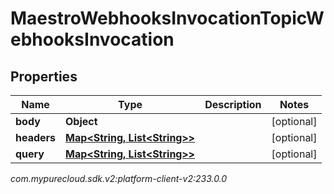 # MaestroWebhooksInvocationTopicWebhooksInvocation


## Properties

| Name | Type | Description | Notes |
| ------------ | ------------- | ------------- | ------------- |
| **body** | **Object** |  |  [optional] |
| **headers** | [**Map&lt;String, List&lt;String&gt;&gt;**](List) |  |  [optional] |
| **query** | [**Map&lt;String, List&lt;String&gt;&gt;**](List) |  |  [optional] |




_com.mypurecloud.sdk.v2:platform-client-v2:233.0.0_
